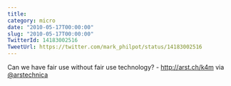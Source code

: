 ```yaml
---
title: 
category: micro
date: "2010-05-17T00:00:00"
slug: "2010-05-17T00:00:00"
TwitterId: 14183002516
TweetUrl: https://twitter.com/mark_philpot/status/14183002516
---
```


Can we have fair use without fair use technology? - http://arst.ch/k4m via
[@arstechnica](https://twitter.com/arstechnica)
